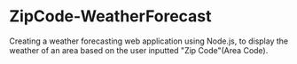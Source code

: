 # ZipCode-WeatherForecast

Creating a weather forecasting web application using Node.js, to display the weather of an area based on the user inputted "Zip Code"(Area Code).
